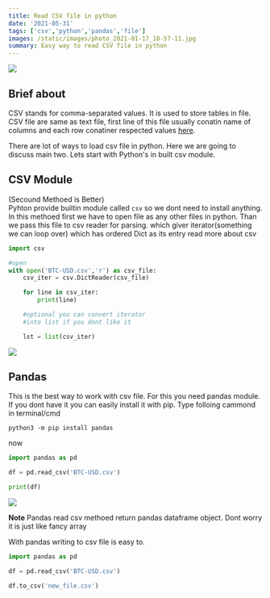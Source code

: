 ```yaml
---
title: Read CSV file in python
date: '2021-05-31'
tags: ['csv','python','pandas','file']
images: /static/images/photo_2021-01-17_18-57-11.jpg
summary: Easy way to read CSV file in python
---
```


![](/static/images/read_csv_file-min.png)


## Brief about
CSV stands for comma-separated values. It is used to store tables in file. CSV file are 
same as text file, first line of this file usually conatin name of columns and each row 
conatiner respected values
[here](https://blog.sqlizer.io/posts/csv-history/#:~:text=The%20IBM%20Fortran%20first%20supported%20CSV%20files%20in%201972.&text=%E2%80%8B%20This%20was%20largely%20to,prone%20to%20producing%20incorrect%20results.).


There are lot of ways to load csv file in python. Here we are going to discuss main two.
Lets start with Python's in built csv module.
<br/>


## CSV Module
(Secound Methoed is Better)
<br/>
Pyhton provide builtin module called `csv` so we dont need to install anything.
In this methoed first we have to open file as any other files in python.
Than we pass this file to csv reader for parsing.
which giver iterator(something we can loop over) which has ordered Dict as its entry
read more about csv



```python
import csv

#open
with open('BTC-USD.csv','r') as csv_file:
    csv_iter = csv.DictReader(csv_file)

    for line in csv_iter:
        print(line)

    #optional you can convert iterator
    #into list if you dont like it

    lst = list(csv_iter)

```

![](/static/images/read_csv-min.png)


## Pandas

This is the best way to work with csv file. For this you need 
pandas module. If you dont have it you can easily install it with
pip. Type folloing cammond in terminal/cmd 
```
python3 -m pip install pandas
```
now 

```python
import pandas as pd

df = pd.read_csv('BTC-USD.csv')

print(df)

```
![](/static/images/read_csv_2PNG-min.png)

**Note** Pandas read csv methoed return pandas dataframe object. Dont worry it is just like
fancy array

With pandas writing to csv file is easy to.



```python
import pandas as pd

df = pd.read_csv('BTC-USD.csv')

df.to_csv('new_file.csv')

```

